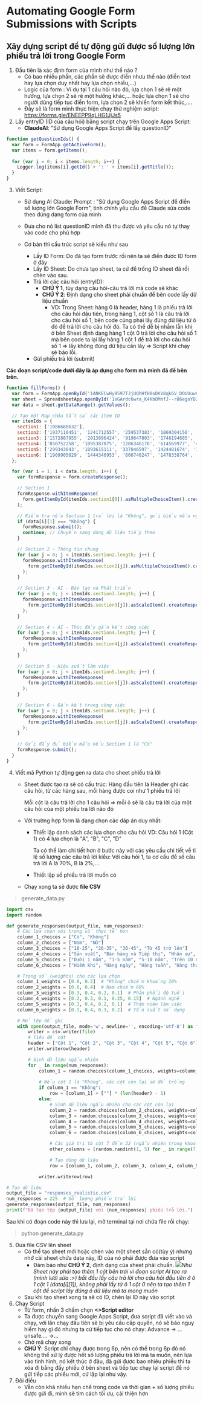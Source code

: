 # Automating Google Form Submissions with Scripts
## Xây dựng script để tự động gửi được số lượng lớn phiếu trả lời trong Google Form
1. Đầu tiên là xác định form của mình như thế nào ?
   - Có bao nhiều phần, các phần sẽ được điền nhưu thế nào (điền text hay lựa chọn duy nhất hay lựa chọn nhiều,...)
   - Logic của form : Ví dụ tại 1 câu hỏi nào đó, lựa chọn 1 sẽ rẽ một hướng, lựa chọn 2 sẽ rẽ một hướng khác,... hoặc lựa chọn 1 sẽ cho người dùng tiếp tục điền form, lựa chọn 2 sẽ khiến form kết thúc,....
   - Đây sẽ là form mình thực hiện chạy thử nghiệm script: https://forms.gle/ENEEPP9qLHG1JjJs5
2. Lấy entryID (ID của câu hỏi) bằng script chạy trên Google Apps Script: 
	- **ClaudeAI**: "Sử dụng Google Apps Script để lấy questionID"

```javascript
function getQuestionIds() {
  var form = FormApp.getActiveForm();
  var items = form.getItems();
  
  for (var i = 0; i < items.length; i++) {
    Logger.log(items[i].getId() + ': ' + items[i].getTitle());
  }
}
```

3. Viết Script: 
	- Sử dụng AI Claude: Prompt : "Sử dụng Google Apps Script để điền số lượng lớn Google Form", tinh chỉnh yêu cầu để Claude sửa code theo đúng dạng form của mình

	- Đưa cho nó list questionID mình đã thu được và yêu cầu nó tự thay vào code cho phù hợp

	- Cơ bản thì cấu trúc script sẽ kiểu như sau
		- Lấy ID Form: Do đã tạo form trước rồi nên ta sẽ điền được ID form ở đây
		- Lấy ID Sheet: Do chưa tạo sheet, ta cứ để trống ID sheet đã rồi chèn vào sau.
		- Trả lời các câu hỏi (entryID):
			- **CHÚ Ý 1**, tùy dạng câu hỏi-câu trả lời mà code sẽ khác 
			- **CHÚ Ý 2**: Định dạng cho sheet phải chuẩn để bên code lấy dữ liệu chuẩn 
				- VD: Trong Sheet: hàng 0 là header, hàng 1 là phiếu trả lời cho câu hỏi đầu tiên, trong hàng 1, cột số 1 là câu trả lời cho câu hỏi số 1, bên code cũng phải lấy đúng dữ liệu từ ô đó để trả lời cho câu hỏi đó. Ta có thể dễ bị nhầm lẫn khi ở bên Sheet định dạng hàng 1 cột 0 trả lời cho câu hỏi số 1 mà bên code ta lại lấy hàng 1 cột 1 để trả lời cho câu hỏi số 1 => lấy không đúng dữ liệu cần lấy => Script khi chạy sẽ báo lỗi.
		- Gửi phiếu trả lời (submit)
	
**Các đoạn script/code dưới đây là áp dụng cho form mà mình đã để bên trên.**
```javascript
function fillForms() {
  var form = FormApp.openById('1ANKECwHy9597TJjUQhHfH0oDKV8qk6V_DOUUuwKguEE');
  var sheet = SpreadsheetApp.openById('1VGArdc6wra_K4KbOMnfJ--r86egoYD20RDDdXl3QhN0').getActiveSheet();
  var data = sheet.getDataRange().getValues();

  // Tạo một Map chứa tất cả các item ID
  var itemIds = {
    section1: ['1086688632'],
    section2: ['1937116451', '1241712557', '259537383', '1869304156', '1372263537'],
    section3: ['1572887955', '2013096424', '919647803', '1746194685', '1973021200', '1105142489'],
    section4: ['850752258', '1095387875', '1286346176', '614569977', '493756437', '779837881'],
    section5: ['299343643', '1893615111', '337846597', '1424481674', '1222665968', '447480852'],
    section6: ['1909905029', '1444346953', '606740247', '1478338764', '1787842949', '1774583153']
  };

  for (var i = 1; i < data.length; i++) {
    var formResponse = form.createResponse();

    // Section 1
    formResponse.withItemResponse(
      form.getItemById(itemIds.section1[0]).asMultipleChoiceItem().createResponse(data[i][1])
    );

    // Kiểm tra nếu Section 1 trả lời là "Không", gửi biểu mẫu ngay
    if (data[i][1] === "Không") {
      formResponse.submit();
      continue; // Chuyển sang dòng dữ liệu tiếp theo
    }

    // Section 2 - Thông tin chung
    for (var j = 0; j < itemIds.section2.length; j++) {
      formResponse.withItemResponse(
        form.getItemById(itemIds.section2[j]).asMultipleChoiceItem().createResponse(data[i][j + 2])
      );
    }

    // Section 3 - AI - Đào tạo và Phát triển
    for (var j = 0; j < itemIds.section3.length; j++) {
      formResponse.withItemResponse(
        form.getItemById(itemIds.section3[j]).asScaleItem().createResponse(data[i][j + 7])
      );
    }

    // Section 4 - AI - Thúc đẩy gắn kết công việc
    for (var j = 0; j < itemIds.section4.length; j++) {
      formResponse.withItemResponse(
        form.getItemById(itemIds.section4[j]).asScaleItem().createResponse(data[i][j + 13])
      );
    }

    // Section 5 - Hiệu suất làm việc
    for (var j = 0; j < itemIds.section5.length; j++) {
      formResponse.withItemResponse(
        form.getItemById(itemIds.section5[j]).asScaleItem().createResponse(data[i][j + 19])
      );
    }

    // Section 6 - Gắn kết trong công việc
    for (var j = 0; j < itemIds.section6.length; j++) {
      formResponse.withItemResponse(
        form.getItemById(itemIds.section6[j]).asScaleItem().createResponse(data[i][j + 25])
      );
    }

    // Gửi đầy đủ biểu mẫu nếu Section 1 là "Có"
    formResponse.submit();
  }
}
```
4. Viết mã Python tự động gen ra data cho sheet phiếu trả lời
	- Sheet được tạo ra sẽ có cấu trúc: 
		Hàng đầu tiên là Header ghi các câu hỏi, từ các hàng sau, mỗi hàng được coi như 1 phiếu trả lời

		Mỗi cột là câu trả lời cho 1 câu hỏi => mỗi ô sẽ là câu trả lời của một câu hỏi của một phiếu trả lời nào đó
	- Với trường hợp form là dạng chọn các đáp án duy nhất:
		- Thiết lập danh sách các lựa chọn cho câu hỏi
			VD: Câu hỏi 1 (Cột 1) có 4 lựa chọn là "A", "B", "C", "D"

			Ta có thể làm chi tiết hơn ở bước này với các yêu cầu chi tiết về tỉ lệ số lượng các câu trả lời kiểu:
				Với câu hỏi 1, ta cơ cấu để số câu trả lời A là 70%, B là 2%,...

		- Thiết lập số phiếu trả lời muốn có
	- Chạy xong ta sẽ được **file CSV**
>generate_data.py
```python
import csv
import random

def generate_responses(output_file, num_responses):
    # Các lựa chọn với trọng số thực tế hơn
    column_1_choices = ["Có", "Không"]
    column_2_choices = ["Nam", "Nữ"]
    column_3_choices = ["18-25", "26-35", "36-45", "Từ 45 trở lên"]
    column_4_choices = ["Sản xuất", "Bán hàng và Tiếp thị", "Nhân sự", "Nghiên cứu và Phát triển", "Tài chính"]
    column_5_choices = ["Dưới 1 năm", "1-5 năm", "5-10 năm", "Trên 10 năm"]
    column_6_choices = ["Hiếm khi", "Hàng ngày", "Hàng tuần", "Hàng tháng"]

    # Trọng số (weights) cho các lựa chọn
    column_1_weights = [0.8, 0.2]  # "Không" chiếm khoảng 20%
    column_2_weights = [0.6, 0.4]  # Nam chiếm 60%
    column_3_weights = [0.3, 0.4, 0.2, 0.1]  # Phân phối độ tuổi
    column_4_weights = [0.2, 0.3, 0.1, 0.25, 0.15]  # Ngành nghề
    column_5_weights = [0.3, 0.4, 0.2, 0.1]  # Thâm niên làm việc
    column_6_weights = [0.1, 0.4, 0.3, 0.2]  # Tần suất sử dụng

    # Mở tệp để ghi
    with open(output_file, mode='w', newline='', encoding='utf-8') as file:
        writer = csv.writer(file)
        # Tiêu đề cột
        header = ["Cột 1", "Cột 2", "Cột 3", "Cột 4", "Cột 5", "Cột 6"] + [f"Cột {i}" for i in range(7, 33)]
        writer.writerow(header)

        # Sinh dữ liệu ngẫu nhiên
        for _ in range(num_responses):
            column_1 = random.choices(column_1_choices, weights=column_1_weights, k=1)[0]
            
            # Nếu cột 1 là "Không", các cột còn lại sẽ để trống
            if column_1 == "Không":
                row = [column_1] + [""] * (len(header) - 1)
            else:
                # Sinh dữ liệu ngẫu nhiên cho các cột còn lại
                column_2 = random.choices(column_2_choices, weights=column_2_weights, k=1)[0]
                column_3 = random.choices(column_3_choices, weights=column_3_weights, k=1)[0]
                column_4 = random.choices(column_4_choices, weights=column_4_weights, k=1)[0]
                column_5 = random.choices(column_5_choices, weights=column_5_weights, k=1)[0]
                column_6 = random.choices(column_6_choices, weights=column_6_weights, k=1)[0]

                # Các giá trị từ cột 7 đến 32 (ngẫu nhiên trong khoảng 1 đến 5)
                other_columns = [random.randint(1, 5) for _ in range(7, 33)]

                # Tạo dòng dữ liệu
                row = [column_1, column_2, column_3, column_4, column_5, column_6] + other_columns

            writer.writerow(row)

# Tạo dữ liệu
output_file = "responses_realistic.csv"
num_responses = 225  # Số lượng phiếu trả lời
generate_responses(output_file, num_responses)
print(f"Đã tạo tệp {output_file} với {num_responses} phiếu trả lời.")
``` 
Sau khi có đoạn code này thì lưu lại, mở terminal tại nơi chứa file rồi chạy:
> python generate_data.py

5. Đưa file CSV lên sheet
	- Có thể tạo sheet mới hoặc chèn vào một sheet sẵn có(tùy ý) nhưng nhớ cái sheet chứa data này, ID của nó phải được đưa vào script
		- Đảm bảo như **CHÚ Ý 2**, định dạng của sheet phải chuẩn. ![](sheet.png)*Như Sheet này phải tạo thêm 1 cột bên trái vì đoạn script AI tạo ra (mình lười sửa :>) bắt đầu lấy câu trả lời cho câu hỏi đầu tiên ở ô 1 cột 1 (data[i][1]), không phải lấy từ ô 1 cột 0 nên ta tạo thêm 1 cột để script lấy đúng ô dữ liệu mà ta mong muốn*
	- Sau khi tạo sheet xong ta sẽ có ID, chèn lại ID này vào script
6. Chạy Script
   - Từ form, nhấn 3 chấm chọn **<>Script editor**
   - Ta được chuyển sang Google Apps Script, đưa script đã viết vào và chạy, với lần chạy đầu tiên sẽ bị yêu cầu cấp quyền, nó sẽ báo nguy hiểm hay gì đó nhưng ta cứ tiếp tục cho nó chạy: Advance -> ... unsafe.... ->...
   - Chờ mã chạy xong 
   - **CHÚ Ý**: Script chỉ chạy được trong 6p, nên có thể trong 6p đó nó không thể xử lý được hết số lượng phiếu trả lời mà ta muốn, nên lựa vào tình hình, nó kết thúc ở đâu, đã gửi được bao nhiêu phiếu thì ta xóa đi bằng đấy phiếu ở bên sheet và tiếp tục chạy lại script để nó gửi tiếp các phiếu mới, cứ lặp lại như vậy.
7. Đôi điều
    - Vẫn còn khá nhiều hạn chế trong code và thời gian + số lượng phiếu được gửi đi, mình sẽ tìm cách tối ưu, cải thiện hơn